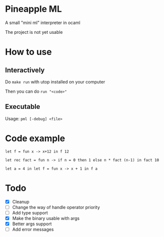 # Pineapple ML
A small "mini ml" interpreter in ocaml

The project is not yet usable

# How to use

## Interactively
Do `make run` with utop installed on your computer

Then you can do `run "<code>"`

## Executable
Usage: `pml [-debug] <file>`

# Code example
`let f = fun x -> x+12 in f 12`

`let rec fact = fun n -> if n = 0 then 1 else n * fact (n-1) in fact 10`

`let a = 4 in let f = fun x -> x + 1 in f a`

# Todo
- [x] Cleanup
- [ ] Change the way of handle operator priority
- [ ] Add type support
- [x] Make the binary usable with args
- [x] Better args support
- [ ] Add error messages
